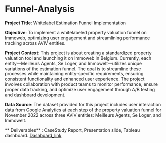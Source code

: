 # Funnel-Analysis
**Project Title**: Whitelabel Estimation Funnel Implementation

**Objective**: To implement a whitelabeled property valuation funnel on Immoweb, optimizing user engagement and streamlining performance tracking across AVIV entities.

**Project Context**: This project is about creating a standardized property valuation tool and launching it on Immoweb in Belgium. Currently, each entity—Meilleurs Agents, Se Loger, and Immowelt—utilizes unique variations of the estimation funnel. The goal is to streamline these processes while maintaining entity-specific requirements, ensuring consistent functionality and enhanced user experience. The project involves collaboration with product teams to monitor performance, ensure proper data tracking, and optimize user engagement through A/B testing and dashboard development.

**Data Source**: The dataset provided for this project includes user interaction data from Google Analytics at each step of the property valuation funnel for November 2022 across three AVIV entities: Meilleurs Agents, Se Loger, and Immowelt.

** Deliverables** : CaseStudy Report, Presentation slide, Tableau dashboard.
[Dashboard_link](https://public.tableau.com/app/profile/dibyani.sahu7767/viz/Funnel_Analysis_17351489781640/Story1)

